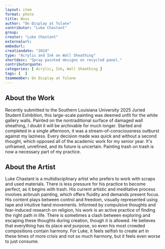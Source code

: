 ```yaml
---
layout: item
format: photo
title: Wuss
author: "On Display at Tulane"
contributor: "Luke Chastant"
group: 
creator: "Luke Chastant"
externalurl: 
embedurl: 
creationdate: "2024"
type: "Acrylic and Ink on Wall Sheathing"
shortdesc: "Spray painted designs on recycled panel."
contributorquote: 
categories: [ Acrylic, Ink, Wall Sheathing ]
tags: [  ]
teammember: On Display at Tulane
---
```


## About the Work

Recently submitted to the Southern Louisiana University 2025 Juried Student Exhibition, this large-scale painting was deemed unfit for the white gallery walls. Painted on the nontraditional surface of damaged wall sheathing, I doubt it will be archivable for much longer. Started and completed in a single afternoon, it was a stream-of-consciousness outburst against my laziness. Every decision made was quick and without a second thought, which opposed all of the academic work for my senior year. It's unframed, unrefined, and its future is uncertain. Painting trash on trash is now a necessary part of my practice.

## About the Artist

Luke Chastant is a multidisciplinary artist who prefers to work with scraps and used materials. There is less pressure for his practice to become perfect, as it begins with trash. His current artistic and meditative process involves airbrush painting, which offers fluidity and demands present focus. His content plays between control and freedom, visually represented using tape and intuitive hand movements. Informed by compulsive thoughts and fear-induced research on religion, his work is an active practice of finding the right path in life. There is sometimes a clash between exploring and escaping these thoughts during creation, though it is allowed. He believes that everything has its place and purpose, so even his most crowded compositions contain harmony. For Luke, it feels selfish to create art in these times of more crisis and not so much harmony, but it feels even worse to just consume.
